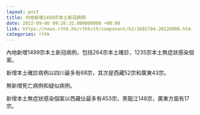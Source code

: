 ```yaml
---
layout: post
title: 內地新增1499宗本土新冠病例
date: 2022-09-06 09:26:32.000000000 +08:00
link: https://news.rthk.hk/rthk/ch/component/k2/1665704-20220906.htm
categories: rthk
---
```


內地新增1499宗本土新冠病例，包括264宗本土確診，1235宗本土無症狀感染個案。

新增本土確診病例以四川最多有68宗，其次是西藏52宗和廣東43宗。

無新增死亡病例和疑似病例。

新增本土無症狀感染個案以西藏佔最多有453宗，黑龍江148宗，廣東方面有17宗。
